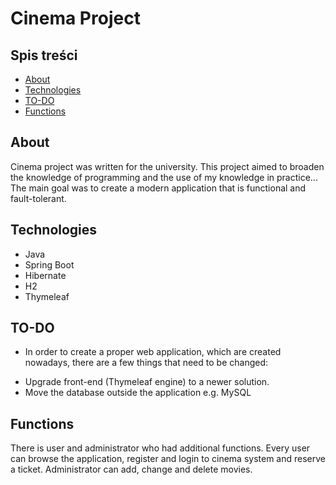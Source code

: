 # Cinema Project

## Spis treści
* [About](#About)
* [Technologies](#technologies)
* [TO-DO](#TO-DO)
* [Functions](#Functions)


## About
Cinema project was written for the university. This project aimed to broaden the knowledge of programming and the use of my knowledge in practice... The main goal was to create a 
modern application that is functional and fault-tolerant. 

## Technologies
* Java
* Spring Boot
* Hibernate
* H2
* Thymeleaf

## TO-DO
- In order to create a proper web application, which are created nowadays, there are a few things that need to be changed:
 * Upgrade front-end (Thymeleaf engine) to a newer solution.
 * Move the database outside the application e.g. MySQL

## Functions
There is user and administrator who had additional functions. Every user can browse the application, register and login to cinema system and reserve a ticket. Administrator can add, change and delete movies.
